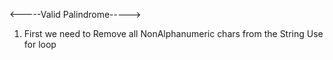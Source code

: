 <-----Valid Palindrome----->

1) First we need to Remove all NonAlphanumeric chars from the String
Use for loop 